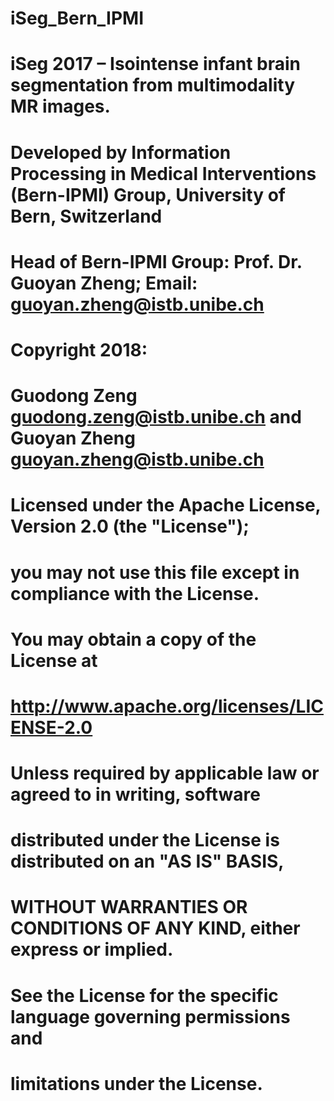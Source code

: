 # iSeg_Bern_IPMI
#             iSeg 2017 – Isointense infant brain segmentation from multimodality MR images.
#             Developed by Information Processing in Medical Interventions (Bern-IPMI) Group, University of Bern, Switzerland
#             Head of Bern-IPMI Group: Prof. Dr. Guoyan Zheng; Email: guoyan.zheng@istb.unibe.ch
#
#             Copyright 2018:
#                            Guodong Zeng guodong.zeng@istb.unibe.ch and Guoyan Zheng guoyan.zheng@istb.unibe.ch
#
#             Licensed under the Apache License, Version 2.0 (the "License");
#             you may not use this file except in compliance with the License.
#             You may obtain a copy of the License at
#
#             http://www.apache.org/licenses/LICENSE-2.0
#
#             Unless required by applicable law or agreed to in writing, software
#             distributed under the License is distributed on an "AS IS" BASIS,
#             WITHOUT WARRANTIES OR CONDITIONS OF ANY KIND, either express or implied.
#             See the License for the specific language governing permissions and
#             limitations under the License.
#

